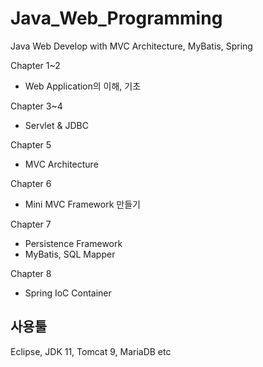 # Java_Web_Programming
Java Web Develop with MVC Architecture, MyBatis, Spring 

Chapter 1~2  
- Web Application의 이해, 기초  

Chapter 3~4  
- Servlet & JDBC  

Chapter 5  
- MVC Architecture  

Chapter 6  
- Mini MVC Framework 만들기  

Chapter 7  
- Persistence Framework  
- MyBatis, SQL Mapper  

Chapter 8  
- Spring IoC Container  

## 사용툴  
Eclipse, JDK 11, Tomcat 9, MariaDB  etc
